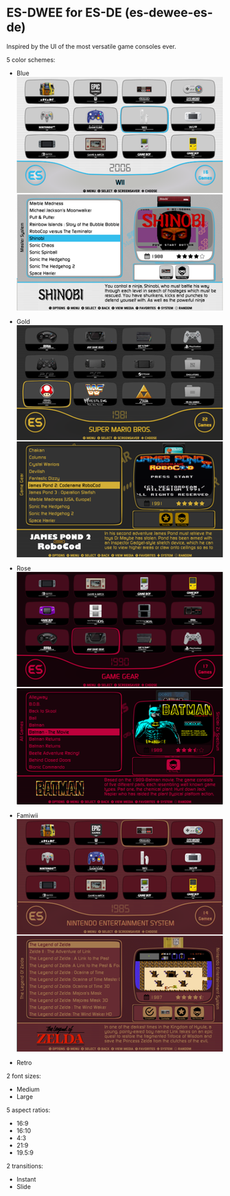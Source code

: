 # ES-DWEE for ES-DE (es-dewee-es-de)

Inspired by the UI of the most versatile game consoles ever.

5 color schemes:

- Blue
![systems](sys.png)
![games](game.png)

- Gold
![systems](sys1.png)
![games](game1.png)

- Rose
![systems](sys2.png)
![games](game2.png)

- Famiwii
![systems](sys3.png)
![games](game3.png)

- Retro

2 font sizes:

- Medium
- Large

5 aspect ratios:

- 16:9
- 16:10
- 4:3
- 21:9
- 19.5:9

2 transitions:

- Instant
- Slide


